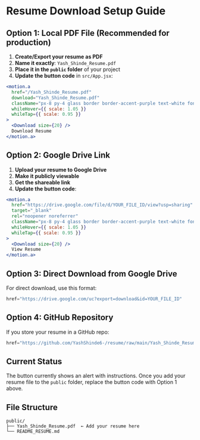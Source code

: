 # Resume Download Setup Guide

## Option 1: Local PDF File (Recommended for production)

1. **Create/Export your resume as PDF**
2. **Name it exactly**: `Yash_Shinde_Resume.pdf`
3. **Place it in the `public` folder** of your project
4. **Update the button code** in `src/App.jsx`:

```jsx
<motion.a
  href="/Yash_Shinde_Resume.pdf"
  download="Yash_Shinde_Resume.pdf"
  className="px-8 py-4 glass border border-accent-purple text-white font-semibold rounded-lg hover:bg-accent-purple/20 transition-all duration-300 flex items-center gap-2"
  whileHover={{ scale: 1.05 }}
  whileTap={{ scale: 0.95 }}
>
  <Download size={20} />
  Download Resume
</motion.a>
```

## Option 2: Google Drive Link

1. **Upload your resume to Google Drive**
2. **Make it publicly viewable**
3. **Get the shareable link**
4. **Update the button code**:

```jsx
<motion.a
  href="https://drive.google.com/file/d/YOUR_FILE_ID/view?usp=sharing"
  target="_blank"
  rel="noopener noreferrer"
  className="px-8 py-4 glass border border-accent-purple text-white font-semibold rounded-lg hover:bg-accent-purple/20 transition-all duration-300 flex items-center gap-2"
  whileHover={{ scale: 1.05 }}
  whileTap={{ scale: 0.95 }}
>
  <Download size={20} />
  View Resume
</motion.a>
```

## Option 3: Direct Download from Google Drive

For direct download, use this format:
```jsx
href="https://drive.google.com/uc?export=download&id=YOUR_FILE_ID"
```

## Option 4: GitHub Repository

If you store your resume in a GitHub repo:
```jsx
href="https://github.com/YashShinde6-/resume/raw/main/Yash_Shinde_Resume.pdf"
```

## Current Status

The button currently shows an alert with instructions. Once you add your resume file to the `public` folder, replace the button code with Option 1 above.

## File Structure
```
public/
├── Yash_Shinde_Resume.pdf  ← Add your resume here
└── README_RESUME.md
```